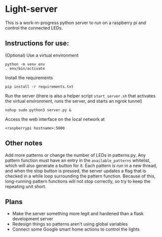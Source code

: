 # Light-server
This is a work-in-progress python server to run on a raspberry pi and control the connected LEDs. 

## Instructions for use:

(Optional) Use a virtual environment
```
python -m venv env
. env/bin/activate
```

Install the requirements 
```
pip install -r requirements.txt
```

Run the server (there is also a helper script `start_server.sh` that activates the virtual environment, runs the server, and starts an ngrok tunnel)
```
nohup sudo python3 server.py &
```

Access the web interface on the local network at 
```
<raspberrypi hostname>:5000
```

## Other notes

Add more patterns or change the number of LEDs in patterns.py. Any pattern function must have an entry in the `available_patterns` whitelist, which will also generate a button for it. Each pattern is run in a new thread, and when the stop button is pressed, the server updates a flag that is checked in a while loop surrounding the pattern function. Because of this, long-running pattern functions will not stop correctly, so try to keep the repeating unit short.

## Plans
- Make the server something more legit and hardened than a flask development server
- Redesign things so patterns aren't using global variables
- Connect some Google smart home actions to control the lights
